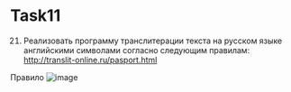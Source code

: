 # Task11
21. Реализовать программу транслитерации текста на русском языке английскими символами согласно следующим правилам: http://translit-online.ru/pasport.html

Правило
![image](https://user-images.githubusercontent.com/71034963/103906580-2e6b2600-5111-11eb-8af2-a2f9a374f201.png)
